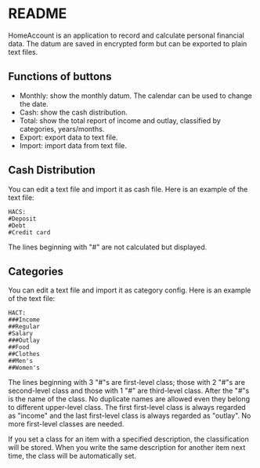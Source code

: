 # README

HomeAccount is an application to record and calculate personal financial data.  The datum are saved in encrypted form but can be exported to plain text files.

## Functions of buttons

* Monthly: show the monthly datum.  The calendar can be used to change the date.
* Cash: show the cash distribution.
* Total: show the total report of income and outlay, classified by categories, years/months.
* Export: export data to text file.
* Import: import data from text file.

## Cash Distribution

You can edit a text file and import it as cash file.  Here is an example of the text file:

```
HACS:
#Deposit
#Debt
#Credit card
```

The lines beginning with "#" are not calculated but displayed.

## Categories

You can edit a text file and import it as category config.  Here is an example of the text file:

```
HACT:
###Income
##Regular
#Salary
###Outlay
##Food
##Clothes
##Men's
##Women's
```

The lines beginning with 3 "#"s are first-level class; those with 2 "#"s are second-level class and those with 1 "#" are third-level class.  After the "#"s is the name of the class.  No duplicate names are allowed even they belong to different upper-level class.  The first first-level class is always regarded as "income" and the last first-level class is always regarded as "outlay".  No more first-level classes are needed.

If you set a class for an item with a specified description, the classification will be stored. When you write the same description for another item next time, the class will be automatically set.
